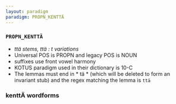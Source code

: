 ```yaml
---
layout: paradigm
paradigm: PROPN_KENTTÄ
---
```

### ` PROPN_KENTTÄ `

* _ttä stems, ttä : t variations_
* Universal POS is PROPN and legacy POS is NOUN
* suffixes use front vowel harmony
* KOTUS paradigm used in their dictionary is 10-C
* The lemmas must end in * tä * (which will be deleted to form an invariant stub) and the regex matching the lemma is ` ttä `

### kenttÄ wordforms


